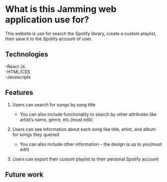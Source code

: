 # What is this Jamming web application use for?

This website is use for search the Spotify library, create a custom playlist, then save it to the Spotify account of user.

## Technologies

-React Js <br>
-HTML/CSS <br>
-Javascripts

## Features

1. Users can search for songs by song title

    - You can also include functionality to search by other attributes like artist’s name, genre, etc.(must edit)

2. Users can see information about each song like title, artist, and album for songs they queried

    - You can also include other information – the design is up to you(must edit)

3.  Users can export their custom playlist to their personal Spotify account

## Future work
